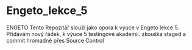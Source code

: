 # Engeto_lekce_5
ENGETO
Tento Repozitář slouží jako opora k výuce v Engeto lekce 5.
Přidávám nový řádek, k výuce 5 testingové akademii. 
zkouška staged a commit hromadně přes Source Control